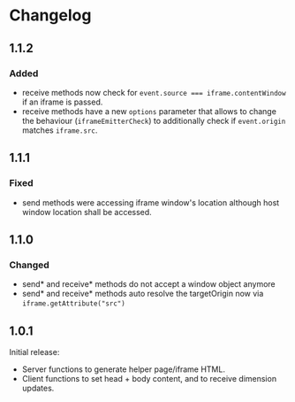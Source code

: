 # Changelog

## 1.1.2

### Added

- receive methods now check for `event.source === iframe.contentWindow` if an iframe is passed.
- receive methods have a new `options` parameter that allows to change the behaviour (`iframeEmitterCheck`) to additionally check if `event.origin` matches `iframe.src`.

## 1.1.1

### Fixed

- send methods were accessing iframe window's location although host window location shall be accessed.

## 1.1.0

### Changed

- send* and receive* methods do not accept a window object anymore
- send* and receive* methods auto resolve the targetOrigin now via `iframe.getAttribute("src")`

## 1.0.1

Initial release:

- Server functions to generate helper page/iframe HTML.
- Client functions to set head + body content, and to receive dimension updates.
